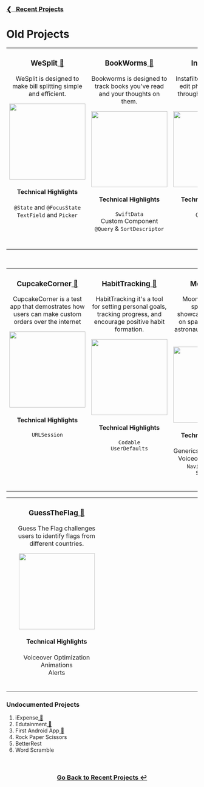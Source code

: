 <h3><a href="https://github.com/ricardonovelot#-recent-projects">❮‎‎‎ &nbsp; Recent Projects</a></h3>

<h1>Old Projects</h1>

<table>
<tr>
<td valign="top" align="center" width="380">

<!-- PROJECT 1 -->
<h3>WeSplit<a href="https://github.com/ricardonovelot/WeSplit"> 🔗</a></h3>
<p>WeSplit is designed to make bill splitting simple and efficient.</p>
<img src="https://github.com/ricardonovelot/WeSplit/assets/84286086/3af0962b-8838-441b-8f25-139231efb13a" width="200">
<h4>Technical Highlights</h4>
<p>
  <code>@State</code> and <code>@FocusState</code><br>
  <code>TextField</code> and <code>Picker</code>
</p>


<br>
</td>
<td valign="top" align="center" width="380">

<!-- PROJECT 2 -->  
<h3>BookWorms<a href="https://github.com/ricardonovelot/BookWorms"> 🔗</a></h3>
<p>Bookworms is designed to track books you've read and your thoughts on them.</p>
<img src="https://github.com/ricardonovelot/BookWorms/assets/84286086/b792b98e-516b-4435-b305-e1f33ece8049" width="200">
<h4>Technical Highlights</h4>
<p>
  <code>SwiftData</code><br>
  Custom Component<br>
  <code>@Query</code> & <code>SortDescriptor</code>
</p>

</td>
<td valign="top" align="center" width="380">
  
<!-- PROJECT 3 -->
<h3>Instafilter<a href="https://github.com/ricardonovelot/Instafilter"> 🔗</a></h3>
<p>Instafilter allows users to edit photos with filters through a user-friendly interface.</p>
<img src="https://github.com/ricardonovelot/Instafilter/assets/84286086/36fc8c38-7cf3-4747-9e7e-82b239fae6ec" width="200">
<h4>Technical Highlights</h4>
<p>
  CoreImage<br>
  StoreKit<br>
  PhotosUI
</p>


<br>
</td>  
</tr>
</table>
<br>
<!-- TABLE 2 -->
<table>
<tr>
<td valign="top" align="center" width="380">

<!-- PROJECT 4 -->  
<h3>CupcakeCorner<a href="https://github.com/ricardonovelot/CupcakeCorner"> 🔗</a></h3>
<p>CupcakeCorner is a test app that demostrates how users can make custom orders over the internet</p>
<img src="https://github.com/ricardonovelot/CupcakeCorner/assets/84286086/bb06f24a-c1c0-4747-9a6e-aab632c614ba" width="200">
<h4>Technical Highlights</h4>
<p>
  <code>URLSession</code><br>
</p>


<br>
</td>
<td valign="top" align="center" width="380">

<!-- PROJECT 5 -->
<h3>HabitTracking<a href="https://github.com/ricardonovelot/HabitTracking"> 🔗</a></h3>
<p>HabitTracking it's a tool for setting personal goals, tracking progress, and encourage positive habit formation.</p>
<img src="https://github.com/ricardonovelot/HabitTracking/assets/84286086/f017d372-8d37-4ad2-8480-7f9600f79d8d" width="200">
<h4>Technical Highlights</h4>
<p>
  <code>Codable</code><br>
  <code>UserDefaults</code>
</p>


<br>
</td>
<td valign="top" align="center" width="380">

<!-- PROJECT 6 -->
<h3>MoonShot<a href="https://github.com/ricardonovelot/Moonshot"> 🔗</a></h3>
<p>Moonshot dives into space history, showcasing information on space missions and astronauts in an engaging way.</p>
<img src="https://github.com/ricardonovelot/Moonshot/assets/84286086/63e9c612-1b0e-4d8c-b00b-a08ad800ab13" width="200">
<h4>Technical Highlights</h4>
<p>
  Generics for Codable Data<br>
  Voiceover Optimization<br>
  <code>NavigationLink</code> & <code>ScrollView</code>
</p>


<br>
</td>
</tr>
</table>
<!-- TABLE 3 -->
<table>
<tr>
<td valign="top" align="center" width="380"> 

<!-- PROJECT 7 -->
<h3>GuessTheFlag<a href="https://github.com/ricardonovelot/GuessTheFlag"> 🔗</a></h3>
<p>Guess The Flag challenges users to identify flags from different countries.</p>
<img src="https://github.com/ricardonovelot/GuessTheFlag/assets/84286086/e237c6ac-cfc0-4875-8cf2-3636e504adc6" width="200">
<h4>Technical Highlights</h4>
<p>
  Voiceover Optimization<br>
  Animations<br>
  Alerts
</p>

<br>
</td>
<td valign="top" align="center" width="380">

<!-- PROJECT 8 -->

<br>
</td>
<td valign="top" align="center" width="380">
<!-- PROJECT 9 -->


<br>
</td>
</tr>
</table>

<h3>Undocumented Projects</h3>
<ol>
<li>iExpense<a href="https://github.com/ricardonovelot/iExpense"> 🔗</a></li>
<li>Edutainment<a href="https://github.com/ricardonovelot/Edutainment"> 🔗</a></li>
<li>First Android App<a href="https://github.com/ricardonovelot/FirstAndroidApp"> 🔗</a></li>
<li>Rock Paper Scissors</li>
<li>BetterRest</li>
<li>Word Scramble</li>
  
</ol>

<br>
<h3 align="center"><a href="https://github.com/ricardonovelot">Go Back to Recent Projects ↩</a></h3>
<br>
